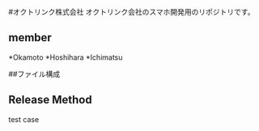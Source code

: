 #オクトリンク株式会社
オクトリンク会社のスマホ開発用のリポジトリです。

## member
*Okamoto
*Hoshihara
*Ichimatsu

##ファイル構成

## Release Method
test case
